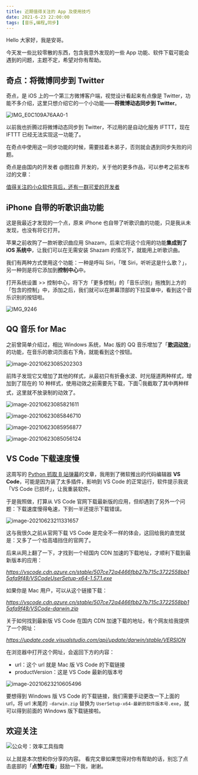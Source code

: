 ```yaml
---
title: 近期值得关注的 App 及使用技巧   
date: 2021-6-23 22:00:00    
tags: [音乐,编程,同步]             
---
```


Hello 大家好，我是安哥。

今天发一些比较零散的东西，包含我意外发现的一些 App 功能、软件下载可能会遇到的问题，主题不定，希望对你有帮助。



## 奇点：将微博同步到 Twitter



奇点，是 iOS 上的一个第三方微博客户端，视觉设计看起来有点像是 Twitter，功能不多介绍，这里只想介绍它的一个小功能——**将微博动态同步到 Twitter**。



![IMG_E0C109A76AA0-1](https://article-picbed-1302715071.cos.ap-guangzhou.myqcloud.com/PicGo/IMG_E0C109A76AA0-1.jpeg)



以前我也折腾过将微博动态同步到 Twitter，不过用的是自动化服务 IFTTT，现在 IFTTT 已经无法实现这一功能了。



在奇点中使用这一同步功能的时候，需要挂着木弟子，否则就会遇到同步失败的问题。



奇点是由国内的开发者 @图拉鼎 开发的，关于他的更多作品，可以参考之前发布过的文章：



[值得关注的小众软件背后，还有一群可爱的开发者](https://mp.weixin.qq.com/s/lSVYwt08DmIR3gKSYcCyBw)



## iPhone 自带的听歌识曲功能



这是我最近才发现的一个点，原来 iPhone 也自带了听歌识曲的功能，只是我从未发现，也没有将它打开。



苹果之前收购了一款听歌识曲应用 Shazam，后来它将这个应用的功能**集成到了 iOS 系统中**，让我们可以在无需安装 Shazam 的情况下，就能用上听歌识曲。



我们有两种方式使用这个功能：一种是呼叫 Siri，「嘿 Siri，听听这是什么歌？」，另一种则是将它添加到**控制中心**中。



打开系统设置 >> 控制中心，将下方「更多控制」的「音乐识别」拖拽到上方的「包含的控制」中，添加之后，我们就可以在屏幕顶部的下拉菜单中，看到这个音乐识别的按钮啦。



![IMG_9246](https://article-picbed-1302715071.cos.ap-guangzhou.myqcloud.com/PicGo/IMG_9246.PNG)



## QQ 音乐 for Mac 



之前曾简单介绍过，相比 Windows 系统，Mac 版的 QQ 音乐增加了「[**歌词动效**](https://mp.weixin.qq.com/s/w_W_vhBZM3RwZry8uCs6dA)」的功能，在音乐的歌词页面右下角，就能看到这个按钮。



![image-20210623085202303](https://article-picbed-1302715071.cos.ap-guangzhou.myqcloud.com/PicGo/image-20210623085202303.png)



前阵子发现它又增加了其他的样式，从最初只有折叠水波、时光隧道两种样式，增加到了现在的 10 种样式，使用动效之前需要先下载，下面👇我截取了其中两种样式，这里就不放录制的动效了。



![image-20210623085821611](https://article-picbed-1302715071.cos.ap-guangzhou.myqcloud.com/PicGo/image-20210623085821611.png)



![image-20210623085846710](https://article-picbed-1302715071.cos.ap-guangzhou.myqcloud.com/PicGo/image-20210623085846710.png)



![image-20210623085956877](https://article-picbed-1302715071.cos.ap-guangzhou.myqcloud.com/PicGo/image-20210623085956877.png)



![image-20210623085056124](https://article-picbed-1302715071.cos.ap-guangzhou.myqcloud.com/PicGo/image-20210623085056124.png)


## VS Code 下载速度慢

这周写的 [Python 抓取 B 站弹幕](https://mp.weixin.qq.com/s/5dTb1e3qRGf3Jhom6oO1yg)的文章，我用到了微软推出的代码编辑器 **VS Code**，可能是因为装了太多插件，影响到 VS Code 的正常运行，软件提示我说「VS Code 已损坏」，让我重装软件。

于是我照做，打算从 VS Code 官网下载最新版的应用，但却遇到了另外一个问题：下载速度慢得龟速，下到一半还提示下载错误。



![image-20210623211331657](https://article-picbed-1302715071.cos.ap-guangzhou.myqcloud.com/PicGo/image-20210623211331657.png)



这与我很久之前从官网下载 VS Code 是完全不一样的体会，这回给我的直觉就是：又多了一个给高墙挡住的官网了。



后来从网上翻了一下，才找到一个经国内 CDN 加速的下载地址，才顺利下载到最新版本的应用：

*https://vscode.cdn.azure.cn/stable/507ce72a4466fbb27b715c3722558bb15afa9f48/VSCodeUserSetup-x64-1.57.1.exe*



如果你是 Mac 用户，可以从这个链接下载：

*https://vscode.cdn.azure.cn/stable/507ce72a4466fbb27b715c3722558bb15afa9f48/VSCode-darwin.zip*



关于如何找到最新版 VS Code 在国内 CDN 加速下载的地址，有个网友给我提供了一个网址：

*https://update.code.visualstudio.com/api/update/darwin/stable/VERSION*

在浏览器中打开这个网址，会返回下方的内容：

* url：这个 url 就是 Mac 版 VS Code 的下载链接
* productVersion：这是 VS Code 最新的版本号

![image-20210623210605496](https://article-picbed-1302715071.cos.ap-guangzhou.myqcloud.com/PicGo/image-20210623210605496.png)

要想得到 Windows 版 VS Code 的下载链接，我们需要手动更改一下上面的 url，将 url 末尾的 `-darwin.zip` 替换为 `UserSetup-x64-最新的软件版本号.exe`，就可以得到前面的 Windows 版下载链接啦。  

## **欢迎关注**

![公众号：效率工具指南](https://article-picbed-1302715071.cos.ap-guangzhou.myqcloud.com/2021/05/28/gong-zhong-hao-wei-bu-er-wei-ma-dailogo.png)   


以上就是本次想和你分享的内容。
看完文章如果觉得对你有帮助的话，别忘了点击底部的「**点赞/在看**」鼓励一下我，谢谢。

